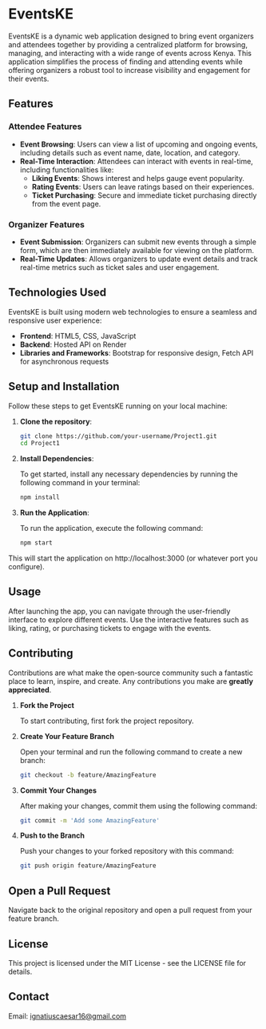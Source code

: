 # EventsKE

EventsKE is a dynamic web application designed to bring event organizers and attendees together by providing a centralized platform for browsing, managing, and interacting with a wide range of events across Kenya. This application simplifies the process of finding and attending events while offering organizers a robust tool to increase visibility and engagement for their events.

## Features

### Attendee Features

- **Event Browsing**: Users can view a list of upcoming and ongoing events, including details such as event name, date, location, and category.
- **Real-Time Interaction**: Attendees can interact with events in real-time, including functionalities like:
  - **Liking Events**: Shows interest and helps gauge event popularity.
  - **Rating Events**: Users can leave ratings based on their experiences.
  - **Ticket Purchasing**: Secure and immediate ticket purchasing directly from the event page.

### Organizer Features

- **Event Submission**: Organizers can submit new events through a simple form, which are then immediately available for viewing on the platform.
- **Real-Time Updates**: Allows organizers to update event details and track real-time metrics such as ticket sales and user engagement.

## Technologies Used

EventsKE is built using modern web technologies to ensure a seamless and responsive user experience:

- **Frontend**: HTML5, CSS, JavaScript
- **Backend**: Hosted API on Render
- **Libraries and Frameworks**: Bootstrap for responsive design, Fetch API for asynchronous requests

## Setup and Installation

Follow these steps to get EventsKE running on your local machine:

1. **Clone the repository**:
   ```bash
   git clone https://github.com/your-username/Project1.git
   cd Project1
2. **Install Dependencies**:

    To get started, install any necessary dependencies by running the following command in your terminal:
    
    ```bash
    npm install

3. **Run the Application**:

    To run the application, execute the following command:

    ```bash
    npm start
    
This will start the application on http://localhost:3000 (or whatever port you configure).

## Usage

After launching the app, you can navigate through the user-friendly interface to explore different events. Use the interactive features such as liking, rating, or purchasing tickets to engage with the events.



## Contributing

Contributions are what make the open-source community such a fantastic place to learn, inspire, and create. Any contributions you make are **greatly appreciated**.

1. **Fork the Project**

    To start contributing, first fork the project repository.

2. **Create Your Feature Branch**

    Open your terminal and run the following command to create a new branch:

    ```bash
    git checkout -b feature/AmazingFeature

3. **Commit Your Changes**

    After making your changes, commit them using the following command:

    ```bash
    git commit -m 'Add some AmazingFeature'

4. **Push to the Branch**

    Push your changes to your forked repository with this command:

    ```bash
    git push origin feature/AmazingFeature

## Open a Pull Request
Navigate back to the original repository and open a pull request from your feature branch.

## License
This project is licensed under the MIT License - see the LICENSE file for details.

## Contact
Email: ignatiuscaesar16@gmail.com
